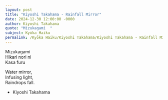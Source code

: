 ```yaml
---
layout: post
title: "Kiyoshi Takahama - Rainfall Mirror"
date: 2024-12-30 12:00:00 -0000
author: Kiyoshi Takahama
quote: "Mizukagami  "
subject: Kyōka Haiku
permalink: /Kyōka Haiku/Kiyoshi Takahama/Kiyoshi Takahama - Rainfall Mirror
---
```


Mizukagami  
Hikari nori ni  
Kasa furu  

Water mirror,  
Infusing light,  
Raindrops fall.

- Kiyoshi Takahama
